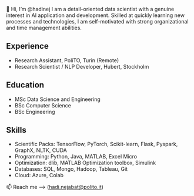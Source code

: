 👋 Hi, I’m @hadinej
I am a detail-oriented data scientist with a genuine interest in AI application and development. Skilled at quickly learning new processes and technologies, I am self-motivated with strong organizational and time management abilities.

## Experience

- Research Assistant, PoliTO, Turin (Remote)
- Research Scientist / NLP Developer, Hubert, Stockholm

## Education
- MSc Data Science and Engineering
- BSc Computer Science
- BSc Engineering


## Skills

- Scientific Packs: TensorFlow, PyTorch, Scikit-learn, Flask, Pyspark, GraphX, NLTK, CUDA
- Programming: Python, Java, MATLAB, Excel Micro
- Optimization: dlib, MATLAB Optimization toolbox, Simulink
- Databases: SQL, Mongo, Hadoop, Tableau, Git
- Cloud: Azure, Colab

📫 Reach me --> (hadi.nejabat@polito.it)

